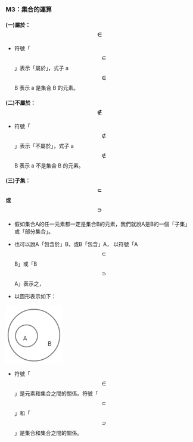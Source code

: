 ### M3：集合的運算

#### \(一\)屬於：$$\in$$

* 符號「$$\in$$」表示「屬於」，式子  a $$\in$$ B 表示 a 是集合 B  的元素。

#### \(二\)不屬於：$$\notin$$

* 符號「$$\notin$$」表示「不屬於」，式子  a $$\notin$$ B 表示 a 不是集合 B  的元素。

#### \(三\)子集：$$\subset$$   或   $$\supset$$

* 假如集合A的任一元素都一定是集合B的元素，我們就說A是B的一個「子集」或「部分集合」。

* 也可以說A「包含於」B，或B「包含」A，  以符號「A$$\subset$$ B」或「B$$\supset$$A」表示之，

* 以圖形表示如下：

![](/assets/subset.png)

* 符號「$$\in$$」是元素和集合之間的關係。符號「$$\subset$$ 」和「$$\supset$$」是集合和集合之間的關係。





